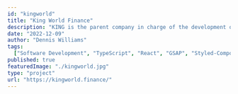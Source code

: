 ```yaml
---
id: "kingworld"
title: "King World Finance"
description: "KING is the parent company in charge of the development of three of the most innovative services in decentralised finance. Our ecosystem is based on our internal circular economy"
date: "2022-12-09"
author: "Dennis Williams"
tags:
  ["Software Development", "TypeScript", "React", "GSAP", "Styled-Components"]
published: true
featuredImage: "./kingworld.jpg"
type: "project"
url: "https://kingworld.finance/"
---
```

